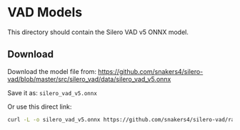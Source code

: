 # VAD Models

This directory should contain the Silero VAD v5 ONNX model.

## Download

Download the model file from:
https://github.com/snakers4/silero-vad/blob/master/src/silero_vad/data/silero_vad_v5.onnx

Save it as: `silero_vad_v5.onnx`

Or use this direct link:
```bash
curl -L -o silero_vad_v5.onnx https://github.com/snakers4/silero-vad/raw/master/src/silero_vad/data/silero_vad_v5.onnx
```
